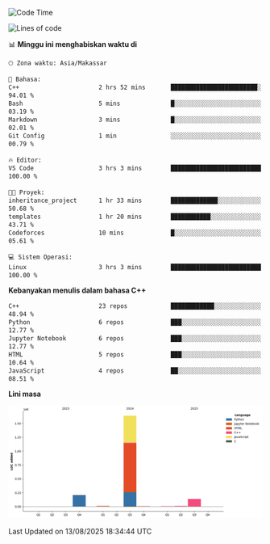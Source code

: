 <!--START_SECTION:waka-->
![Code Time](http://img.shields.io/badge/Code%20Time-400%20hrs%2010%20mins-blue)

![Lines of code](https://img.shields.io/badge/Sejak%20Hello%20World%20aku%20telah%20menulis-2.0%20million%20baris%20kode-blue)

📊 **Minggu ini menghabiskan waktu di** 

```text
🕑︎ Zona waktu: Asia/Makassar

💬 Bahasa: 
C++                      2 hrs 52 mins       ████████████████████████░   94.01 % 
Bash                     5 mins              █░░░░░░░░░░░░░░░░░░░░░░░░   03.19 % 
Markdown                 3 mins              █░░░░░░░░░░░░░░░░░░░░░░░░   02.01 % 
Git Config               1 min               ░░░░░░░░░░░░░░░░░░░░░░░░░   00.79 % 

🔥 Editor: 
VS Code                  3 hrs 3 mins        █████████████████████████   100.00 % 

🐱‍💻 Proyek: 
inheritance_project      1 hr 33 mins        █████████████░░░░░░░░░░░░   50.68 % 
templates                1 hr 20 mins        ███████████░░░░░░░░░░░░░░   43.71 % 
Codeforces               10 mins             █░░░░░░░░░░░░░░░░░░░░░░░░   05.61 % 

💻 Sistem Operasi: 
Linux                    3 hrs 3 mins        █████████████████████████   100.00 % 
```

**Kebanyakan menulis dalam bahasa C++** 

```text
C++                      23 repos            ████████████░░░░░░░░░░░░░   48.94 % 
Python                   6 repos             ███░░░░░░░░░░░░░░░░░░░░░░   12.77 % 
Jupyter Notebook         6 repos             ███░░░░░░░░░░░░░░░░░░░░░░   12.77 % 
HTML                     5 repos             ███░░░░░░░░░░░░░░░░░░░░░░   10.64 % 
JavaScript               4 repos             ██░░░░░░░░░░░░░░░░░░░░░░░   08.51 % 
```



**Lini masa**

![Lines of Code chart](https://raw.githubusercontent.com/yusuf601/yusuf601/main/assets/bar_graph.png)


 Last Updated on 13/08/2025 18:34:44 UTC
<!--END_SECTION:waka-->

